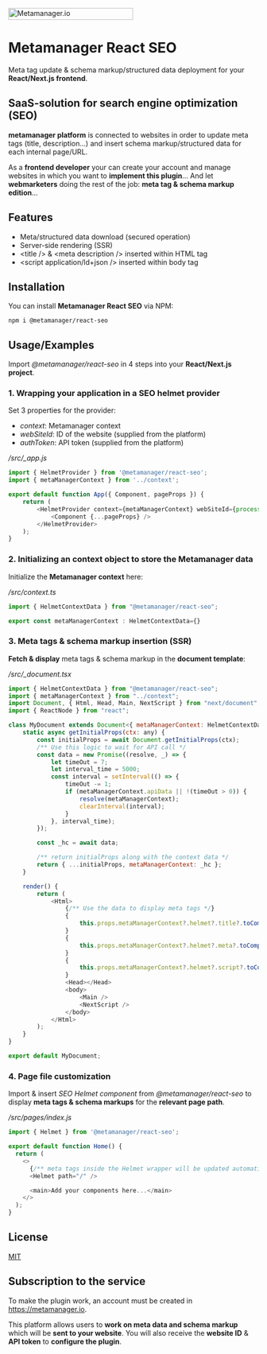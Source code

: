 <a href="https://metamanager.io" target="_blank" title="Go to metamanager.io"><img width="251" height="24" src="https://metamanager.io/logo/metamanager-logo-dark-sm.svg" alt="Metamanager.io" /></a>

# **Metamanager React SEO**

Meta tag update & schema markup/structured data deployment for your **React/Next.js frontend**.

## SaaS-solution for search engine optimization (SEO)

**metamanager platform** is connected to websites in order to update meta tags (title, description...) and insert schema markup/structured data for each internal page/URL.

As a **frontend developer** your can create your account and manage websites in which you want to **implement this plugin**... And let **webmarketers** doing the rest of the job: **meta tag & schema markup edition**...

## Features

- Meta/structured data download (secured operation)
- Server-side rendering (SSR)
- &lt;title /&gt; & &lt;meta description /&gt; inserted within HTML tag
- &lt;script application/ld+json /&gt; inserted within body tag

## Installation

You can install **Metamanager React SEO** via NPM:

```
npm i @metamanager/react-seo
```

## Usage/Examples

Import *@metamanager/react-seo* in 4 steps into your **React/Next.js project**.

### 1. Wrapping your application in a SEO helmet provider

Set 3 properties for the provider:

- *context*: Metamanager context
- *webSiteId*: ID of the website (supplied from the platform)
- *authToken*: API token (supplied from the platform)

*/src/_app.js*
```javascript
import { HelmetProvider } from '@metamanager/react-seo';
import { metaManagerContext } from '../context';

export default function App({ Component, pageProps }) {
    return (
        <HelmetProvider context={metaManagerContext} webSiteId={process.env.MM_WEBSITE_ID} authToken={process.env.MM_TOKEN}>
            <Component {...pageProps} />
        </HelmetProvider>
    );
}
```

### 2. Initializing an context object to store the Metamanager data

Initialize the **Metamanager context** here:

*/src/context.ts*
```javascript
import { HelmetContextData } from "@metamanager/react-seo";

export const metaManagerContext : HelmetContextData={}
```

### 3. Meta tags & schema markup insertion (SSR)

**Fetch & display** meta tags & schema markup in the **document template**:

*/src/\_document.tsx*
```javascript
import { HelmetContextData } from "@metamanager/react-seo";
import { metaManagerContext } from "../context";
import Document, { Html, Head, Main, NextScript } from "next/document";
import { ReactNode } from "react";

class MyDocument extends Document<{ metaManagerContext: HelmetContextData }> {
    static async getInitialProps(ctx: any) {
        const initialProps = await Document.getInitialProps(ctx);
        /** Use this logic to wait for API call */
        const data = new Promise((resolve, _) => {
            let timeOut = 7;
            let interval_time = 5000;
            const interval = setInterval(() => {
                timeOut -= 1;
                if (metaManagerContext.apiData || !(timeOut > 0)) {
                    resolve(metaManagerContext);
                    clearInterval(interval);
                }
            }, interval_time);
        });

        const _hc = await data;

        /** return initialProps along with the context data */
        return { ...initialProps, metaManagerContext: _hc };
    }

    render() {
        return (
            <Html>
                {/** Use the data to display meta tags */}
                {
                    this.props.metaManagerContext?.helmet?.title?.toComponent() as ReactNode
                }
                {
                    this.props.metaManagerContext?.helmet?.meta?.toComponent() as ReactNode
                }
                {
                    this.props.metaManagerContext?.helmet?.script?.toComponent() as ReactNode
                }
                <Head></Head>
                <body>
                    <Main />
                    <NextScript />
                </body>
            </Html>
        );
    }
}

export default MyDocument;
```

### 4. Page file customization

Import & insert *SEO Helmet component* from *@metamanager/react-seo* to display **meta tags & schema markups** for the **relevant page path**.

*/src/pages/index.js*
```javascript
import { Helmet } from '@metamanager/react-seo';

export default function Home() {
  return (
    <>
      {/** meta tags inside the Helmet wrapper will be updated automatically by metamanager API */}
      <Helmet path="/" />

      <main>Add your components here...</main>
    </>
  );
}
```

## License

[MIT](https://choosealicense.com/licenses/mit/)

## Subscription to the service

To make the plugin work, an account must be created in https://metamanager.io.

This platform allows users to **work on meta data and schema markup** which will be **sent to your website**. You will also receive the **website ID** & **API token** to **configure the plugin**. 
